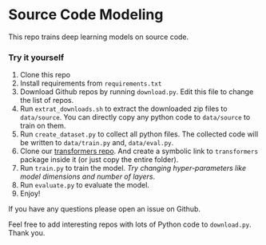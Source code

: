 # Source Code Modeling

This repo trains deep learning models on source code.

### Try it yourself

1. Clone this repo
2. Install requirements from `requirements.txt`
3. Download Github repos by running `download.py`. Edit this file to change the list of repos.
4. Run `extrat_downloads.sh` to extract the downloaded zip files to `data/source`.
 You can directly copy any python code to `data/source` to train on them.
5. Run `create_dataset.py` to collect all python files.
 The collected code will be written to `data/train.py` and, `data/eval.py`.
6. Clone our [transformers repo](https://github.com/lab-ml/transformers).
 And create a symbolic link to `transformers` package inside it (or just copy the entire folder).
6. Run `train.py` to train the model.
 *Try changing hyper-parameters like model dimensions and number of layers*.
7. Run `evaluate.py` to evaluate the model.
8. Enjoy!

If you have any questions please open an issue on Github.

Feel free to add interesting repos with lots of Python code to `download.py`.
 Thank you.